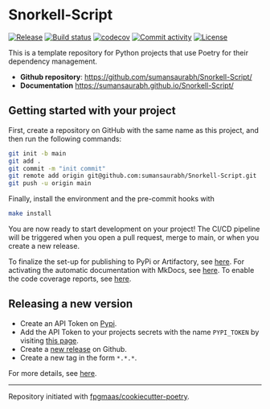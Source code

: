 # Snorkell-Script

[![Release](https://img.shields.io/github/v/release/sumansaurabh/Snorkell-Script)](https://img.shields.io/github/v/release/sumansaurabh/Snorkell-Script)
[![Build status](https://img.shields.io/github/actions/workflow/status/sumansaurabh/Snorkell-Script/main.yml?branch=main)](https://github.com/sumansaurabh/Snorkell-Script/actions/workflows/main.yml?query=branch%3Amain)
[![codecov](https://codecov.io/gh/sumansaurabh/Snorkell-Script/branch/main/graph/badge.svg)](https://codecov.io/gh/sumansaurabh/Snorkell-Script)
[![Commit activity](https://img.shields.io/github/commit-activity/m/sumansaurabh/Snorkell-Script)](https://img.shields.io/github/commit-activity/m/sumansaurabh/Snorkell-Script)
[![License](https://img.shields.io/github/license/sumansaurabh/Snorkell-Script)](https://img.shields.io/github/license/sumansaurabh/Snorkell-Script)

This is a template repository for Python projects that use Poetry for their dependency management.

- **Github repository**: <https://github.com/sumansaurabh/Snorkell-Script/>
- **Documentation** <https://sumansaurabh.github.io/Snorkell-Script/>

## Getting started with your project

First, create a repository on GitHub with the same name as this project, and then run the following commands:

```bash
git init -b main
git add .
git commit -m "init commit"
git remote add origin git@github.com:sumansaurabh/Snorkell-Script.git
git push -u origin main
```

Finally, install the environment and the pre-commit hooks with

```bash
make install
```

You are now ready to start development on your project!
The CI/CD pipeline will be triggered when you open a pull request, merge to main, or when you create a new release.

To finalize the set-up for publishing to PyPi or Artifactory, see [here](https://fpgmaas.github.io/cookiecutter-poetry/features/publishing/#set-up-for-pypi).
For activating the automatic documentation with MkDocs, see [here](https://fpgmaas.github.io/cookiecutter-poetry/features/mkdocs/#enabling-the-documentation-on-github).
To enable the code coverage reports, see [here](https://fpgmaas.github.io/cookiecutter-poetry/features/codecov/).

## Releasing a new version

- Create an API Token on [Pypi](https://pypi.org/).
- Add the API Token to your projects secrets with the name `PYPI_TOKEN` by visiting [this page](https://github.com/sumansaurabh/Snorkell-Script/settings/secrets/actions/new).
- Create a [new release](https://github.com/sumansaurabh/Snorkell-Script/releases/new) on Github.
- Create a new tag in the form `*.*.*`.

For more details, see [here](https://fpgmaas.github.io/cookiecutter-poetry/features/cicd/#how-to-trigger-a-release).

---

Repository initiated with [fpgmaas/cookiecutter-poetry](https://github.com/fpgmaas/cookiecutter-poetry).
